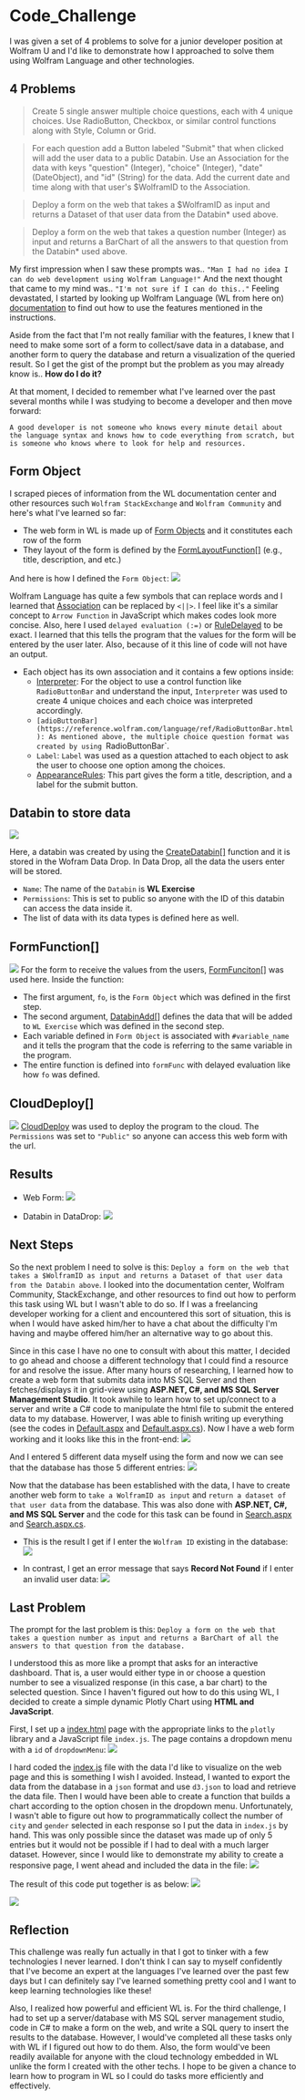 # Code_Challenge

I was given a set of 4 problems to solve for a junior developer position at Wolfram U and I'd like to demonstrate how I approached to solve them using Wolfram Language and other technologies.

## 4 Problems

> Create 5 single answer multiple choice questions, each with 4 unique choices. Use RadioButton, Checkbox, or similar control functions along with Style, Column or Grid.

> For each question add a Button labeled "Submit" that when clicked will add the user data to a public Databin. Use an Association for the data with keys "question" (Integer), "choice" (Integer), "date" (DateObject), and "id" (String) for the data. Add the current date and time along with that user's $WolframID to the Association.

> Deploy a form on the web that takes a $WolframID as input and returns a Dataset of that user data from the Databin\* used above.

> Deploy a form on the web that takes a question number (Integer) as input and returns a BarChart of all the answers to that question from the Databin\* used above.

My first impression when I saw these prompts was.. `"Man I had no idea I can do web development using Wolfram Language!"` And the next thought that came to my mind was.. `"I'm not sure if I can do this.."` Feeling devastated, I started by looking up Wolfram Language (WL from here on) [documentation]("https://reference.wolfram.com/language/") to find out how to use the features mentioned in the instructions.

Aside from the fact that I'm not really familiar with the features, I knew that I need to make some sort of a form to collect/save data in a database, and another form to query the database and return a visualization of the queried result. So I get the gist of the prompt but the problem as you may already know is.. **How do I do it?**

At that moment, I decided to remember what I've learned over the past several months while I was studying to become a developer and then move forward:

`A good developer is not someone who knows every minute detail about the language syntax and knows how to code everything from scratch, but is someone who knows where to look for help and resources.`

## Form Object

I scraped pieces of information from the WL documentation center and other resources such `Wolfram StackExchange` and `Wolfram Community` and here's what I've learned so far:

- The web form in WL is made up of [Form Objects](https://reference.wolfram.com/language/ref/FormObject.html) and it constitutes each row of the form
- They layout of the form is defined by the [FormLayoutFunction[]](https://reference.wolfram.com/language/ref/FormLayoutFunction.html) (e.g., title, description, and etc.)

And here is how I defined the `Form Object`:
![](Resources/formObject.png)

Wolfram Language has quite a few symbols that can replace words and I learned that [Association](https://reference.wolfram.com/language/ref/Association.html) can be replaced by `<||>`. I feel like it's a similar concept to `Arrow Function` in JavaScript which makes codes look more concise. Also, here I used `delayed evaluation (:=)` or [RuleDelayed](https://reference.wolfram.com/language/ref/RuleDelayed.html) to be exact. I learned that this tells the program that the values for the form will be entered by the user later. Also, because of it this line of code will not have an output.

- Each object has its own association and it contains a few options inside:
  - [Interpreter](https://reference.wolfram.com/language/ref/Interpreter.html): For the object to use a control function like `RadioButtonBar` and understand the input, `Interpreter` was used to create 4 unique choices and each choice was interpreted accordingly.
  - `[adioButtonBar](https://reference.wolfram.com/language/ref/RadioButtonBar.html): As mentioned above, the multiple choice question format was created by using `RadioButtonBar`.
  - `Label`: `Label` was used as a question attached to each object to ask the user to choose one option among the choices.
  - [AppearanceRules](https://reference.wolfram.com/language/ref/AppearanceRules.html): This part gives the form a title, description, and a label for the submit button.

## Databin to store data

![](Resources/CreateDataBin.png)

Here, a databin was created by using the [CreateDatabin[]](https://reference.wolfram.com/language/ref/CreateDatabin.html) function and it is stored in the Wofram Data Drop. In Data Drop, all the data the users enter will be stored.

- `Name`: The name of the `Databin` is **WL Exercise**
- `Permissions`: This is set to public so anyone with the ID of this databin can access the data inside it.
- The list of data with its data types is defined here as well.

## FormFunction[]

![](Resources/formFunction.png)
For the form to receive the values from the users, [FormFunciton[]](https://reference.wolfram.com/language/ref/FormFunction.html) was used here. Inside the function:

- The first argument, `fo`, is the `Form Object` which was defined in the first step.
- The second argument, [DatabinAdd[]](https://reference.wolfram.com/language/ref/DatabinAdd.html) defines the data that will be added to `WL Exercise` which was defined in the second step.
- Each variable defined in `Form Object` is associated with `#variable_name` and it tells the program that the code is referring to the same variable in the program.
- The entire function is defined into `formFunc` with delayed evaluation like how `fo` was defined.

## CloudDeploy[]

![](Resources/CloudDeploy.png)
[CloudDeploy](https://reference.wolfram.com/language/ref/CloudDeploy.html) was used to deploy the program to the cloud. The `Permissions` was set to `"Public"` so anyone can access this web form with the url.

## Results

- Web Form:
  ![](Resources/WebForm.png)

- Databin in DataDrop:
  ![](Resources/DataDrop.png)

## Next Steps

So the next problem I need to solve is this: `Deploy a form on the web that takes a $WolframID as input and returns a Dataset of that user data from the Databin above`. I looked into the documentation center, Wolfram Community, StackExchange, and other resources to find out how to perform this task using WL but I wasn't able to do so. If I was a freelancing developer working for a client and encountered this sort of situation, this is when I would have asked him/her to have a chat about the difficulty I'm having and maybe offered him/her an alternative way to go about this.

Since in this case I have no one to consult with about this matter, I decided to go ahead and choose a different technology that I could find a resource for and resolve the issue. After many hours of researching, I learned how to create a web form that submits data into MS SQL Server and then fetches/displays it in grid-view using **ASP.NET, C#, and MS SQL Server Management Studio**. It took awhile to learn how to set up/connect to a server and write a C# code to manipulate the html file to submit the entered data to my database. Howerver, I was able to finish writing up everything (see the codes in [Default.aspx](https://github.com/wonhee3472/Code_Challenge/blob/main/Default.aspx) and [Default.aspx.cs](https://github.com/wonhee3472/Code_Challenge/blob/main/Default.aspx.cs)). Now I have a web form working and it looks like this in the front-end:
![](Resources/aspx_webform.png)

And I entered 5 different data myself using the form and now we can see that the database has those 5 different entries:
![](Resources/database_input.png)

Now that the database has been established with the data, I have to create another web form to `take a WolframID as input` and `return a dataset of that user data` from the database. This was also done with **ASP.NET, C#, and MS SQL Server** and the code for this task can be found in [Search.aspx](https://github.com/wonhee3472/Code_Challenge/blob/main/Search.aspx) and [Search.aspx.cs](https://github.com/wonhee3472/Code_Challenge/blob/main/Search.aspx.cs).

- This is the result I get if I enter the `Wolfram ID` existing in the database:
  ![](Resources/user_dataset.png)

- In contrast, I get an error message that says **Record Not Found** if I enter an invalid user data:
  ![](Resources/user_dataset_none.png)

## Last Problem

The prompt for the last problem is this: `Deploy a form on the web that takes a question number as input and returns a BarChart of all the answers to that question from the database.`

I understood this as more like a prompt that asks for an interactive dashboard. That is, a user would either type in or choose a question number to see a visualized response (in this case, a bar chart) to the selected question. Since I haven't figured out how to do this using WL, I decided to create a simple dynamic Plotly Chart using **HTML and JavaScript**.

First, I set up a [index.html](https://github.com/wonhee3472/Code_Challenge/blob/main/index.html) page with the appropriate links to the `plotly` library and a JavaScript file `index.js`. The page contains a dropdown menu with a `id` of `dropdownMenu`:
![](Resources/index_html.png)

I hard coded the [index.js](https://github.com/wonhee3472/Code_Challenge/blob/main/index.js) file with the data I'd like to visualize on the web page and this is something I wish I avoided. Instead, I wanted to export the data from the database in a `json` format and use `d3.json` to load and retrieve the data file. Then I would have been able to create a function that builds a chart according to the option chosen in the dropdown menu. Unfortunately, I wasn't able to figure out how to programmatically collect the number of `city` and `gender` selected in each response so I put the data in `index.js` by hand. This was only possible since the dataset was made up of only 5 entries but it would not be possible if I had to deal with a much larger dataset. However, since I would like to demonstrate my ability to create a responsive page, I went ahead and included the data in the file:
![](Resources/index_js.png)

The result of this code put together is as below:
![](Resources/gender_barchart.png)

![](Resources/favorite_city_barchart.png)

## Reflection

This challenge was really fun actually in that I got to tinker with a few technologies I never learned. I don't think I can say to myself confidently that I've become an expert at the languages I've learned over the past few days but I can definitely say I've learned something pretty cool and I want to keep learning technologies like these!

Also, I realized how powerful and efficient WL is. For the third challenge, I had to set up a server/database with MS SQL server management studio, code in C# to make a form on the web, and write a SQL query to insert the results to the database. However, I would've completed all these tasks only with WL if I figured out how to do them. Also, the form would've been readily available for anyone with the cloud technology embedded in WL unlike the form I created with the other techs. I hope to be given a chance to learn how to program in WL so I could do tasks more efficiently and effectively.
